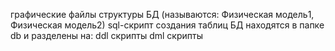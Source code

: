 графические файлы структуры БД (называются: Физическая модель1, Физическая модель2)
sql-cкрипт создания таблиц БД находятся в папке db и разделены на:
ddl скрипты
dml скрипты